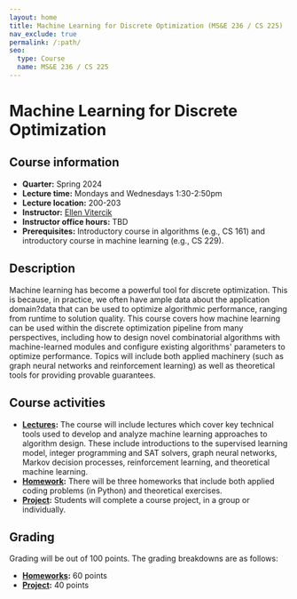 ```yaml
---
layout: home
title: Machine Learning for Discrete Optimization (MS&E 236 / CS 225)
nav_exclude: true
permalink: /:path/
seo:
  type: Course
  name: MS&E 236 / CS 225
---
```


# Machine Learning for Discrete Optimization

## Course information

- **Quarter:** Spring 2024
- **Lecture time:** Mondays and Wednesdays 1:30-2:50pm
- **Lecture location:** 200-203
- **Instructor:** [Ellen Vitercik](https://vitercik.github.io)
- **Instructor office hours:** TBD
- **Prerequisites:** Introductory course in algorithms (e.g., CS 161) and introductory course in machine learning (e.g., CS 229).

## Description

Machine learning has become a powerful tool for discrete optimization. This is because, in practice, we often have ample data about the application domain?data that can be used to optimize algorithmic performance, ranging from runtime to solution quality. This course covers how machine learning can be used within the discrete optimization pipeline from many perspectives, including how to design novel combinatorial algorithms with machine-learned modules and configure existing algorithms' parameters to optimize performance. Topics will include both applied machinery (such as graph neural networks and reinforcement learning) as well as theoretical tools for providing provable guarantees.

## Course activities

- **[Lectures](calendar.md):** The course will include lectures which cover key technical tools used to develop and analyze machine learning approaches to algorithm design. These include introductions to the supervised learning model, integer programming and SAT solvers, graph neural networks, Markov decision processes, reinforcement learning, and theoretical machine learning.
- **[Homework](homework.md):** There will be three homeworks that include both applied coding problems (in Python) and theoretical exercises.
- **[Project](project.md):** Students will complete a course project, in a group or individually.

## Grading

Grading will be out of 100 points. The grading breakdowns are as follows:
- **[Homeworks](https://vitercik.github.io/ml4algs/homeworks):** 60 points
- **[Project](https://vitercik.github.io/ml4algs/project/#grading):** 40 points
